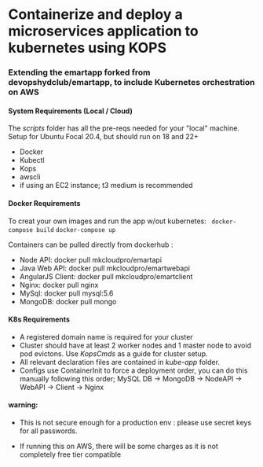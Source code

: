# Containerize and deploy a microservices application to kubernetes using KOPS

### Extending the emartapp forked from devopshydclub/emartapp, to include Kubernetes orchestration on AWS

#### System Requirements (Local / Cloud)
The *scripts* folder has all the pre-reqs needed for your "local" machine. Setup for Ubuntu Focal 20.4, but should run on 18 and 22+
- Docker
- Kubectl
- Kops
- awscli
- if using an EC2 instance; t3 medium is recommended


#### Docker Requirements

To creat your own images and run the app w/out kubernetes:
``` docker-compose build```
```docker-compose up```

Containers can be pulled directly from dockerhub :
- Node API: docker pull mkcloudpro/emartapi
- Java Web API:  docker pull mkcloudpro/emartwebapi
- AngularJS Client: docker pull mkcloudpro/emartclient
- Nginx: docker pull nginx
- MySql: docker pull mysql:5.6
- MongoDB: docker pull mongo

#### K8s Requirements
- A registered domain name is required for your cluster
- Cluster should have at least 2 worker nodes and 1 master node to avoid pod evictons. Use *KopsCmds* as a guide for cluster setup.
- All relevant declaration files are contained in *kube-app* folder.
- Configs use ContainerInit to force a deployment order, you can do this manually following this order;
MySQL DB -> MongoDB -> NodeAPI -> WebAPI -> Client -> Nginx

#### warning:
- This is not secure enough for a production env : please use secret keys for all passwords.

- If running this on AWS, there will be some charges as it is not completely free tier compatible